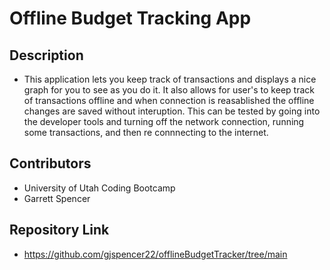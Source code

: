 # Offline Budget Tracking App

## Description
 * This application lets you keep track of transactions and displays a nice graph for you to see as you do it. It also allows for user's to keep track of transactions offline and when connection is reasablished the offline changes are saved without interuption. This can be tested by going into the developer tools and turning off the network connection, running some transactions, and then re connnecting to the internet.

 ## Contributors
 * University of Utah Coding Bootcamp
 * Garrett Spencer

## Repository Link
* https://github.com/gjspencer22/offlineBudgetTracker/tree/main


